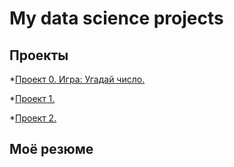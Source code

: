 # My data science projects

## Проекты

*[Проект 0. Игра: Угадай число.](https://github.com/Psa1kl/sf_data_science/tree/main/project_0)

*[Проект 1.](__)

*[Проект 2.](__)

## Моё резюме

